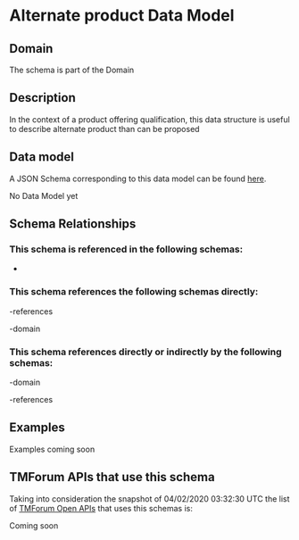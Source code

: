 # Alternate product Data Model

## Domain

The  schema is part of the  Domain

## Description

In the context of a product offering qualification, this data structure is useful to describe alternate product than can be proposed

## Data model

A JSON Schema corresponding to this data model can be found
[here](https://github.com/tmforum-rand/schemas/blob/candidates/Product/AlternateProduct.schema.json).

No Data Model yet

## Schema Relationships

### This schema is referenced in the following schemas:

-

### This schema references the following schemas directly:

-references

-domain

### This schema references directly or indirectly by the following schemas:

-domain

-references



## Examples

Examples coming soon

## TMForum APIs that use this schema

Taking into consideration the snapshot of 04/02/2020 03:32:30 UTC the list of [TMForum Open APIs](https://www.tmforum.org/open-apis/) that uses this schemas is:

Coming soon
